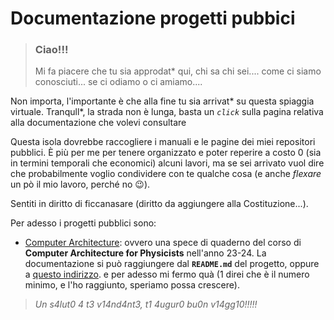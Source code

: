 # Documentazione progetti pubbici

> ### Ciao!!!
> Mi fa piacere che tu sia approdat* qui, 
> chi sa chi sei.... come ci siamo conosciuti... se ci odiamo o ci amiamo....

Non importa, l'importante è che alla fine tu sia arrivat* su questa spiaggia virtuale.
Tranqull*, la strada non è lunga, basta un *`click`* sulla pagina relativa alla documentazione che volevi consultare

Questa isola dovrebbe raccogliere i manuali e le pagine dei miei repositori pubblici. 
È più per me per tenere organizzato e poter reperire a costo 0 (sia in termini temporali che economici) alcuni lavori,
ma se sei arrivato vuol dire che probabilmente voglio condividere con te qualche cosa 
(e anche *flexare* un pò il mio lavoro, perché no 😉).

Sentiti in diritto di ficcanasare (diritto da aggiungere alla Costituzione...).

Per adesso i progetti pubblici sono:
- [Computer Architecture](https://github.com/GVoreste/ComputerArchitecture): ovvero una spece di quaderno del corso di **Computer Architecture for Physicists** nell'anno 23-24.
  La documentazione si può raggiungere dal **`README.md`** del progetto, oppure a [questo indirizzo](https://gvoreste.github.io/ComputerArchitecture/).
e per adesso mi fermo quà (1 direi che è il numero minimo, e l'ho raggiunto, speriamo possa crescere).

> *Un s4lut0 4 t3 v14nd4nt3, t1 4ugur0 bu0n v14gg10!!!!!*
